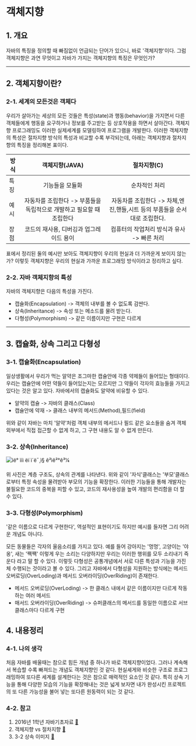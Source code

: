 # 객체지향

## 1. 개요



자바의 특징을 정의할 때 빠짐없이 언급되는 단어가 있으니, 바로 '객체지향'이다. 그럼 객체지향은 과연 무엇이고 자바가 가지는 객체지향의 특징은 무엇인가?



****

## 2. 객체지향이란?

### 2-1. 세계의 모든것은 객체다

우리가 살아가는 세상의 모든 것들은 특성(state)과 행동(behavior)을 가지면서 다른 객체들에게 행동을 요구하거나 정보를 주고받는 등 상호작용을 하면서 살아간다. 객체지향 프로그래밍도 이러한 실제세계를 모델링하여 프로그램을 개발한다. 이러한 객체지향의 특성은 절차지향 방식의 특성과 비교할 수록 부각되는데, 아래는 객체지향과 절차지향의 특징을 정리해본 표이다.



| 방식 |                        객체지향(JAVA)                        |                         절차지향(C)                          |
| ---- | :----------------------------------------------------------: | :----------------------------------------------------------: |
| 특징 |                       기능들을 모듈화                        |                        순차적인 처리                         |
| 예시 | 자동차를 조립한다 -> 부품들을 독립적으로 개발하고 필요할 때 조립한다 | 자동차를 조립한다 -> 차체,엔진,핸들,시트 등의 부품들을 순서대로 조립한다. |
| 장점 |           코드의 재사용, 디버깅과 업그레이드 용이            |          컴퓨터의 작업처리 방식과 유사 -> 빠른 처리          |

표에서 정리된 둘의 예시만 보아도 객체지향이 우리의 현실과 더 가까운게 보이지 않는가? 이렇듯 객체지향은 우리의 현실과 가까운 프로그래밍 방식이라고 정리하고 싶다.



### 2-2. 자바 객체지향의 특성

자바의 객체지향은 다음의 특성을 가진다.

* 캡슐화(Encapsulation) -> 객체의 내부를 볼 수 없도록 감싼다.
* 상속(Inheritance) -> 속성 또는 메소드를 물려 받는다.
* 다형성(Polymorphism) -> 같은 이름이지만 구현은 다르게



****

## 3. 캡슐화, 상속 그리고 다형성

### 3-1. 캡슐화(Encapsulation)

일상생활에서 우리가 먹는 알약은 조그마한 캡슐안에 각종 약제들이 들어있는 형태이다. 우리는 캡슐안에 어떤 약들이 들어있는지는 모르지만 그 약들이 각자의 효능들을 가지고 있다는 것은 알고 있다.  자바에서의 캡슐화도 알약에 비유할 수 있다. 

* 알약의 캡슐 -> 자바의 클래스(Class)
* 캡슐안에 약재 -> 클래스 내부의 메서드(Method),필드(field)

위와 같이 자바는 마치 '알약'처럼 객체 내부의 메서드나 필드 같은 요소들을 숨겨 객체 외부에서 직접 접근할 수 없게 하고, 그 구현 내용도 알 수 없게 만든다.



### 3-2. 상속(Inheritance)

![ìë° ììì ëí ì´ë¯¸ì§ ê²ìê²°ê³¼](http://thumbnail.egloos.net/600x0/http://pds18.egloos.com/pds/201108/04/35/d0110135_4e3a3576ee770.jpg)

위 사진은 계층 구조도, 상속의 관계를 나타낸다. 위와 같이 '자식'클래스는 '부모'클래스로부터 특정 속성을 물려받아 부모의 기능을 확장한다. 이러한 기능들을 통해 개발자는 불필요한 코드의 중복을 피할 수 있고, 코드의 재사용성을 높여 개발의 편리함을 더 할 수 있다. 



### 3-3.  다형성(Polymorphism)

'같은 이름으로 다르게 구현한다', 역설적인 표현이기도 하지만 예시를 들자면 그리 어려운 개념도 아니다.

모든 동물들은 각자의 울음소리를 가지고 있다. 예를 들어 강아지는 '멍멍', 고양이는 '야옹', 새는 '짹짹' 이렇게 우는 소리는 다양하지만 우리는 이러한 행위를 모두 소리내기 즉 운다 라고 말 할 수 있다. 이렇듯 다형성은 공통개념에서 서로 다른 특성과 기능을 가진체 수행되는 것이라고 볼 수 있다. 그리고 자바에서 다형성을 지원하는 방식에는 메서드 오버로딩(OverLoding)과 메서드 오버라이딩(OverRiding)이 존재한다.



* 메서드 오버로딩(OverLoding) -> 한 클래스 내에서 같은 이름이지만 다르게 작동하는 여러 메서드
* 매서드 오버라이딩(OverRiding) -> 슈퍼클래스의 메서드를 동일한 이름으로 서브클래스마다 다르게 구현



## 4. 내용정리

### 4-1. 나의 생각

처음 자바를 배울때는 참으로 힘든 개념 중 하나가 바로 객체지향이었다. 그러나 계속해서 복습할 수록 빠져드는 개념도 객체지향인 것 같다. 현실셰게와 비슷한 구조로 프로그래밍하여 또다른 세계를 설계한다는 것은 참으로 매력적인 요소인 것 같다. 특히 상속 기능을 통해 다양한 모습의 기능을 확장해내는 것은 넓게 보자면  내가 완성시킨 프로젝트의 또 다른 가능성을 불어 넣는 또다른 원동력이 되는 것 같다.



### 4-2. 참고
1. 2016년 1학년 자바기초자료 [&#128209;](https://github.com/JunYongRhee/Doje2018_JunYongLee/blob/master/Education/HighSchool/1stGrade/Java/2016_1%ED%95%99%EB%85%84_%EC%9E%90%EB%B0%94%EA%B8%B0%EC%B4%88%EC%9E%90%EB%A3%8C.pdf)
2. 객체지향 vs 절차지향 [&#128209;]( http://blog.wishket.com/%EA%B0%9D%EC%B2%B4%EC%A7%80%ED%96%A5-vs-%EC%A0%88%EC%B0%A8%EC%A7%80%ED%96%A5-%ED%94%84%EB%A1%9C%EA%B7%B8%EB%9E%98%EB%B0%8D/)
3. 3-2 상속 이미지  [&#128209;](http://egloos.zum.com/marcus215/v/54407)
